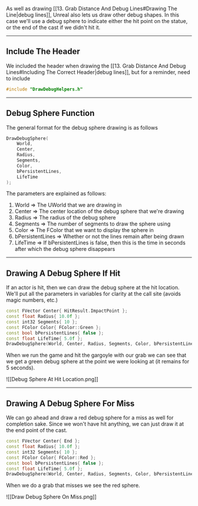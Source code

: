 As well as drawing [[13. Grab Distance And Debug Lines#Drawing The Line|debug lines]], Unreal also lets us draw other debug shapes. In this case we'll use a debug sphere to indicate either the hit point on the statue, or the end of the cast if we didn't hit it.

---
## Include The Header

We included the header when drawing the [[13. Grab Distance And Debug Lines#Including The Correct Header|debug lines]], but for a reminder, need to include

```cpp
#include "DrawDebugHelpers.h"
```

---
## Debug Sphere Function

The general format for the debug sphere drawing is as follows

```cpp
DrawDebugSphere(
	World, 
	Center, 
	Radius, 
	Segments, 
	Color, 
	bPersistentLines, 
	LifeTime
);
```

The parameters are explained as follows:

1. World => The UWorld that we are drawing in
2. Center => The center location of the debug sphere that we're drawing
3. Radius => The radius of the debug sphere
4. Segments => The number of segments to draw the sphere using
5. Color => The FColor that we want to display the sphere in
6. bPersistentLines => Whether or not the lines remain after being drawn
7. LifeTime => If bPersistentLines is false, then this is the time in seconds after which the debug sphere disappears

---
## Drawing A Debug Sphere If Hit

If an actor is hit, then we can draw the debug sphere at the hit location. We'll put all the parameters in variables for clarity at the call site (avoids magic numbers, etc.)

```cpp
const FVector Center{ HitResult.ImpactPoint };
const float Radius{ 10.0f };
const int32 Segments{ 10 };
const FColor Color{ FColor::Green };
const bool bPersistentLines{ false };
const float LifeTime{ 5.0f };
DrawDebugSphere(World, Center, Radius, Segments, Color, bPersistentLines, LifeTime);
```

When we run the game and hit the gargoyle with our grab we can see that we get a green debug sphere at the point we were looking at (it remains for 5 seconds).

![[Debug Sphere At Hit Location.png]]

---
## Drawing A Debug Sphere For Miss

We can go ahead and draw a red debug sphere for a miss as well for completion sake. Since we won't have hit anything, we can just draw it at the end point of the cast.

```cpp
const FVector Center{ End };
const float Radius{ 10.0f };
const int32 Segments{ 10 };
const FColor Color{ FColor::Red };
const bool bPersistentLines{ false };
const float LifeTime{ 5.0f };
DrawDebugSphere(World, Center, Radius, Segments, Color, bPersistentLines, LifeTime);
```

When we do a grab that misses we see the red sphere.

![[Draw Debug Sphere On Miss.png]]